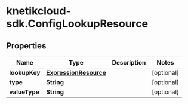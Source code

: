 # knetikcloud-sdk.ConfigLookupResource

## Properties
Name | Type | Description | Notes
------------ | ------------- | ------------- | -------------
**lookupKey** | [**ExpressionResource**](ExpressionResource.md) |  | [optional] 
**type** | **String** |  | [optional] 
**valueType** | **String** |  | [optional] 


